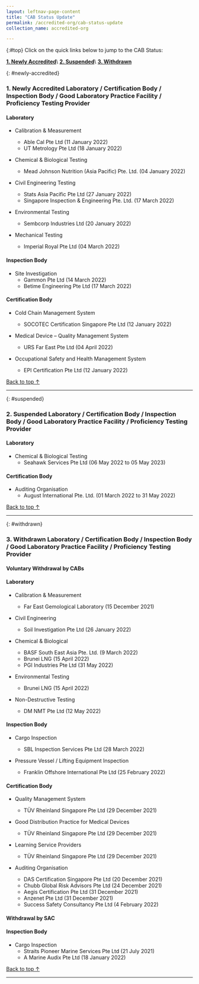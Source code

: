 ```yaml
---
layout: leftnav-page-content
title: "CAB Status Update"
permalink: /accredited-org/cab-status-update
collection_name: accredited-org

---
```


{:#top}
Click on the quick links below to jump to the CAB Status:

**[1. Newly Accredited](#newly-accredited)**\\
**[2. Suspended](#suspended)**\\
**[3. Withdrawn](#withdrawn)**


{: #newly-accredited}
### 1. Newly Accredited Laboratory / Certification Body / Inspection Body / Good Laboratory Practice Facility / Proficiency Testing Provider 
   

#### Laboratory

* Calibration & Measurement 
  * Able Cal Pte Ltd (11 January 2022)
  * UT Metrology Pte Ltd (18 January 2022)


* Chemical & Biological Testing 
  * Mead Johnson Nutrition (Asia Pacific) Pte. Ltd. (04 January 2022)


* Civil Engineering Testing
  * Stats Asia Pacific Pte Ltd (27 January 2022)
  * Singapore Inspection & Engineering Pte. Ltd. (17 March 2022)


* Environmental Testing
  * Sembcorp Industries Ltd (20 January 2022)
  

* Mechanical Testing
  * Imperial Royal  Pte Ltd (04 March 2022)
  


#### Inspection Body


* Site Investigation
  * Gammon Pte Ltd (14 March 2022)
  * Betime Engineering Pte Ltd (17 March 2022)


#### Certification Body

* Cold Chain Management System
  * SOCOTEC Certification Singapore Pte Ltd (12 January 2022)


* Medical Device – Quality Management System
  * URS Far East Pte Ltd (04 April 2022)


* Occupational Safety and Health Management System
  * EPI Certification Pte Ltd (12 January 2022)

     

[Back to top ↑](#top)

---

{: #suspended}
### 2. Suspended Laboratory /  Certification Body / Inspection Body / Good Laboratory Practice Facility / Proficiency Testing Provider


#### Laboratory

* Chemical & Biological Testing 
  * Seahawk Services Pte Ltd (06 May 2022 to 05 May 2023)


#### Certification Body

* Auditing Organisation
  * August International Pte. Ltd. (01 March 2022 to 31 May 2022)
 
 

[Back to top ↑](#top)

---

{: #withdrawn}
### 3. Withdrawn Laboratory / Certification Body / Inspection Body / Good Laboratory Practice Facility / Proficiency Testing Provider


#### **Voluntary Withdrawal by CABs**

#### Laboratory

* Calibration & Measurement
  * Far East Gemological Laboratory (15 December 2021)

* Civil Engineering
  * Soil Investigation Pte Ltd (26 January 2022)

* Chemical & Biological
  * BASF South East Asia Pte. Ltd. (9 March 2022)
  * Brunei LNG (15 April 2022)
  * PGI Industries Pte Ltd (31 May 2022)

* Environmental Testing
  * Brunei LNG (15 April 2022)

* Non-Destructive Testing
  * DM NMT Pte Ltd (12 May 2022)

  
 
#### Inspection Body

* Cargo Inspection
  * SBL Inspection Services Pte Ltd  (28 March 2022)
 
* Pressure Vessel / Lifting Equipment Inspection
  * Franklin Offshore International Pte Ltd (25 February 2022)


#### Certification Body

* Quality Management System
  * TÜV Rheinland Singapore Pte Ltd  (29 December 2021)


* Good Distribution Practice for Medical Devices
  * TÜV Rheinland Singapore Pte Ltd  (29 December 2021)


* Learning Service Providers
  * TÜV Rheinland Singapore Pte Ltd  (29 December 2021)


* Auditing Organisation
  * DAS Certification Singapore Pte Ltd (20 December 2021)
  * Chubb Global Risk Advisors Pte Ltd (24 December 2021)
  * Aegis Certification Pte Ltd (31 December 2021)
  * Anzenet Pte Ltd (31 December 2021)
  * Success Safety Consultancy Pte Ltd (4 February 2022)

 

#### **Withdrawal by SAC**

#### Inspection Body

* Cargo Inspection
  * Straits Pioneer Marine Services Pte Ltd (21 July 2021)
  * A Marine Audix Pte Ltd (18 January 2022)

  

[Back to top ↑](#top)

---

